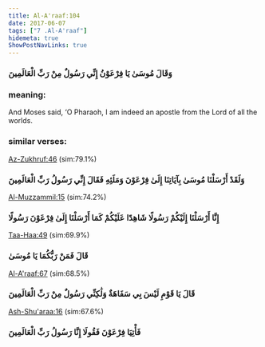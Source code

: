 ```yaml
---
title: Al-A'raaf:104
date: 2017-06-07
tags: ["7 .Al-A'raaf"]
hidemeta: true 
ShowPostNavLinks: true 
---
```

### وَقَالَ مُوسَىٰ يَا فِرْعَوْنُ إِنِّي رَسُولٌ مِنْ رَبِّ الْعَالَمِينَ
### meaning: 
And Moses said, ‘O Pharaoh, I am indeed an apostle from the Lord of all the worlds.
### similar verses: 

[Az-Zukhruf:46](/43/46) (sim:79.1%)

### وَلَقَدْ أَرْسَلْنَا مُوسَىٰ بِآيَاتِنَا إِلَىٰ فِرْعَوْنَ وَمَلَئِهِ فَقَالَ إِنِّي رَسُولُ رَبِّ الْعَالَمِينَ

[Al-Muzzammil:15](/73/15) (sim:74.2%)

### إِنَّا أَرْسَلْنَا إِلَيْكُمْ رَسُولًا شَاهِدًا عَلَيْكُمْ كَمَا أَرْسَلْنَا إِلَىٰ فِرْعَوْنَ رَسُولًا

[Taa-Haa:49](/20/49) (sim:69.9%)

### قَالَ فَمَنْ رَبُّكُمَا يَا مُوسَىٰ

[Al-A'raaf:67](/7/67) (sim:68.5%)

### قَالَ يَا قَوْمِ لَيْسَ بِي سَفَاهَةٌ وَلَٰكِنِّي رَسُولٌ مِنْ رَبِّ الْعَالَمِينَ

[Ash-Shu'araa:16](/26/16) (sim:67.6%)

### فَأْتِيَا فِرْعَوْنَ فَقُولَا إِنَّا رَسُولُ رَبِّ الْعَالَمِينَ
